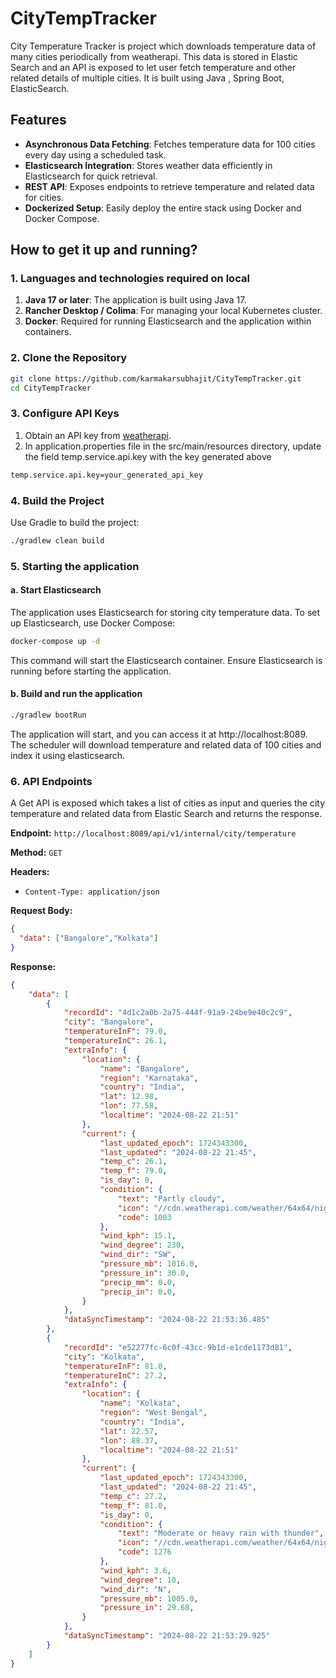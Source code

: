 # CityTempTracker

City Temperature Tracker is project which downloads temperature data of many cities periodically from weatherapi. This data is stored in Elastic Search and an API is exposed to let user fetch temperature and other related details of multiple cities. It is built using Java , Spring Boot, ElasticSearch.

## Features

- **Asynchronous Data Fetching**: Fetches temperature data for 100 cities every day using a scheduled task.
- **Elasticsearch Integration**: Stores weather data efficiently in Elasticsearch for quick retrieval.
- **REST API**: Exposes endpoints to retrieve temperature and related data for cities.
- **Dockerized Setup**: Easily deploy the entire stack using Docker and Docker Compose.

## How to get it up and running?

### 1. Languages and technologies required on local

1. **Java 17 or later**: The application is built using Java 17.
2. **Rancher Desktop / Colima**: For managing your local Kubernetes cluster.
3. **Docker**: Required for running Elasticsearch and the application within containers.


### 2. Clone the Repository

```bash
git clone https://github.com/karmakarsubhajit/CityTempTracker.git
cd CityTempTracker
```

### 3. Configure API Keys

1. Obtain an API key from [weatherapi](https://www.weatherapi.com).
2. In application.properties file in the src/main/resources directory, update the field temp.service.api.key with the key generated above
```bash
temp.service.api.key=your_generated_api_key
```

### 4. Build the Project

Use Gradle to build the project:
```bash
./gradlew clean build
```

### 5. Starting the application

#### a. Start Elasticsearch

The application uses Elasticsearch for storing city temperature data. To set up Elasticsearch, use Docker Compose:

```bash
docker-compose up -d
```
This command will start the Elasticsearch container. Ensure Elasticsearch is running before starting the application.

#### b. Build and run the application
```bash
./gradlew bootRun
```
The application will start, and you can access it at http://localhost:8089. The scheduler will download temperature and related data of 100 cities and index it using elasticsearch.

### 6. API Endpoints
A Get API is exposed which takes a list of cities as input and queries the city temperature and related data from Elastic Search and returns the response.

**Endpoint:** `http://localhost:8089/api/v1/internal/city/temperature`

**Method:** `GET`

**Headers:**
- `Content-Type: application/json`

**Request Body:**
```json
{
  "data": ["Bangalore","Kolkata"]
}
```

**Response:**
```json
{
    "data": [
        {
            "recordId": "4d1c2a0b-2a75-444f-91a9-24be9e40c2c9",
            "city": "Bangalore",
            "temperatureInF": 79.0,
            "temperatureInC": 26.1,
            "extraInfo": {
                "location": {
                    "name": "Bangalore",
                    "region": "Karnataka",
                    "country": "India",
                    "lat": 12.98,
                    "lon": 77.58,
                    "localtime": "2024-08-22 21:51"
                },
                "current": {
                    "last_updated_epoch": 1724343300,
                    "last_updated": "2024-08-22 21:45",
                    "temp_c": 26.1,
                    "temp_f": 79.0,
                    "is_day": 0,
                    "condition": {
                        "text": "Partly cloudy",
                        "icon": "//cdn.weatherapi.com/weather/64x64/night/116.png",
                        "code": 1003
                    },
                    "wind_kph": 15.1,
                    "wind_degree": 230,
                    "wind_dir": "SW",
                    "pressure_mb": 1016.0,
                    "pressure_in": 30.0,
                    "precip_mm": 0.0,
                    "precip_in": 0.0,
                }
            },
            "dataSyncTimestamp": "2024-08-22 21:53:36.485"
        },
        {
            "recordId": "e52277fc-6c0f-43cc-9b1d-e1cde1173d81",
            "city": "Kolkata",
            "temperatureInF": 81.0,
            "temperatureInC": 27.2,
            "extraInfo": {
                "location": {
                    "name": "Kolkata",
                    "region": "West Bengal",
                    "country": "India",
                    "lat": 22.57,
                    "lon": 88.37,
                    "localtime": "2024-08-22 21:51"
                },
                "current": {
                    "last_updated_epoch": 1724343300,
                    "last_updated": "2024-08-22 21:45",
                    "temp_c": 27.2,
                    "temp_f": 81.0,
                    "is_day": 0,
                    "condition": {
                        "text": "Moderate or heavy rain with thunder",
                        "icon": "//cdn.weatherapi.com/weather/64x64/night/389.png",
                        "code": 1276
                    },
                    "wind_kph": 3.6,
                    "wind_degree": 10,
                    "wind_dir": "N",
                    "pressure_mb": 1005.0,
                    "pressure_in": 29.68,
                }
            },
            "dataSyncTimestamp": "2024-08-22 21:53:29.925"
        }
    ]
}
```



